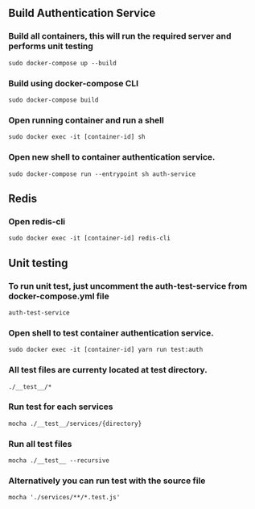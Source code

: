 ## Build Authentication Service
### Build all containers, this will run the required server and performs unit testing
```sudo docker-compose up --build```
### Build using docker-compose CLI
```sudo docker-compose build```
### Open running container and run a shell
```sudo docker exec -it [container-id] sh```
### Open new shell to container authentication service.
```sudo docker-compose run --entrypoint sh auth-service```


## Redis
### Open redis-cli
```sudo docker exec -it [container-id] redis-cli```

## Unit testing
### To run unit test, just uncomment the auth-test-service from docker-compose.yml file
```auth-test-service```

### Open shell to test container authentication service.
```sudo docker exec -it [container-id] yarn run test:auth```

### All test files are currenty located at __test__ directory.
```./__test__/*```
### Run test for each services
```mocha ./__test__/services/{directory}```
### Run all test files
```mocha ./__test__ --recursive```
### Alternatively you can run test with the source file
```mocha './services/**/*.test.js'```
